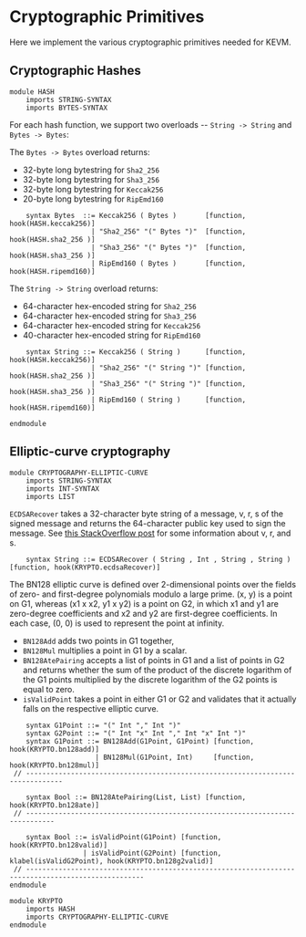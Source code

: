 Cryptographic Primitives
========================

Here we implement the various cryptographic primitives needed for KEVM.

Cryptographic Hashes
--------------------

``` {.k .cryptography-hashes}
module HASH
    imports STRING-SYNTAX
    imports BYTES-SYNTAX
```

For each hash function, we support two overloads -- `String -> String` and
`Bytes -> Bytes`:

The `Bytes -> Bytes` overload returns:

- 32-byte long bytestring for `Sha2_256`
- 32-byte long bytestring for `Sha3_256`
- 32-byte long bytestring for `Keccak256`
- 20-byte long bytestring for `RipEmd160`

``` {.k .cryptography-hashes}
    syntax Bytes  ::= Keccak256 ( Bytes )       [function, hook(HASH.keccak256)]
                    | "Sha2_256" "(" Bytes ")"  [function, hook(HASH.sha2_256 )]
                    | "Sha3_256" "(" Bytes ")"  [function, hook(HASH.sha3_256 )]
                    | RipEmd160 ( Bytes )       [function, hook(HASH.ripemd160)]
```

The `String -> String` overload returns:

- 64-character hex-encoded string for `Sha2_256`
- 64-character hex-encoded string for `Sha3_256`
- 64-character hex-encoded string for `Keccak256`
- 40-character hex-encoded string for `RipEmd160`

``` {.k .cryptography-hashes}
    syntax String ::= Keccak256 ( String )      [function, hook(HASH.keccak256)]
                    | "Sha2_256" "(" String ")" [function, hook(HASH.sha2_256 )]
                    | "Sha3_256" "(" String ")" [function, hook(HASH.sha3_256 )]
                    | RipEmd160 ( String )      [function, hook(HASH.ripemd160)]
```

``` {.k .cryptography-hashes}
endmodule
```

## Elliptic-curve cryptography

```k
module CRYPTOGRAPHY-ELLIPTIC-CURVE
    imports STRING-SYNTAX
    imports INT-SYNTAX
    imports LIST
```

`ECDSARecover` takes a 32-character byte string of a message, v, r, s of the signed message and returns the 64-character public key used to sign the message.
See [this StackOverflow post](https://ethereum.stackexchange.com/questions/15766/what-does-v-r-s-in-eth-gettransactionbyhash-mean) for some information about v, r, and s.

```k
    syntax String ::= ECDSARecover ( String , Int , String , String ) [function, hook(KRYPTO.ecdsaRecover)]
```

The BN128 elliptic curve is defined over 2-dimensional points over the fields of zero- and first-degree polynomials modulo a large prime. (x, y) is a point on G1, whereas (x1 x x2, y1 x y2) is a point on G2, in which x1 and y1 are zero-degree coefficients and x2 and y2 are first-degree coefficients. In each case, (0, 0) is used to represent the point at infinity.

-   `BN128Add` adds two points in G1 together,
-   `BN128Mul` multiplies a point in G1 by a scalar.
-   `BN128AtePairing` accepts a list of points in G1 and a list of points in G2 and returns whether the sum of the product of the discrete logarithm of the G1 points multiplied by the discrete logarithm of the G2 points is equal to zero.
-   `isValidPoint` takes a point in either G1 or G2 and validates that it actually falls on the respective elliptic curve.

```k
    syntax G1Point ::= "(" Int "," Int ")"
    syntax G2Point ::= "(" Int "x" Int "," Int "x" Int ")"
    syntax G1Point ::= BN128Add(G1Point, G1Point) [function, hook(KRYPTO.bn128add)]
                     | BN128Mul(G1Point, Int)     [function, hook(KRYPTO.bn128mul)]
 // -------------------------------------------------------------------------------

    syntax Bool ::= BN128AtePairing(List, List) [function, hook(KRYPTO.bn128ate)]
 // -----------------------------------------------------------------------------

    syntax Bool ::= isValidPoint(G1Point) [function, hook(KRYPTO.bn128valid)]
                  | isValidPoint(G2Point) [function, klabel(isValidG2Point), hook(KRYPTO.bn128g2valid)]
 // ---------------------------------------------------------------------------------------------------
endmodule
```

```k
module KRYPTO
    imports HASH
    imports CRYPTOGRAPHY-ELLIPTIC-CURVE
endmodule
```
